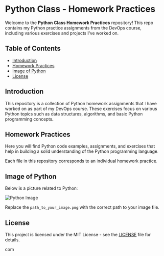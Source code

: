 # Python Class - Homework Practices

Welcome to the **Python Class Homework Practices** repository! This repo contains my Python practice assignments from the DevOps course, including various exercises and projects I've worked on.

## Table of Contents
- [Introduction](#introduction)
- [Homework Practices](#homework-practices)
- [Image of Python](#image-of-python)
- [License](#license)

## Introduction

This repository is a collection of Python homework assignments that I have worked on as part of my DevOps course. These exercises focus on various Python topics such as data structures, algorithms, and basic Python programming concepts.

## Homework Practices

Here you will find Python code examples, assignments, and exercises that help in building a solid understanding of the Python programming language.

Each file in this repository corresponds to an individual homework practice.

## Image of Python

Below is a picture related to Python:

![Python Image](/home/yair/Python_class/pics/python.png)

Replace the `path_to_your_image.png` with the correct path to your image file.

## License

This project is licensed under the MIT License - see the [LICENSE](LICENSE) file for details.


com